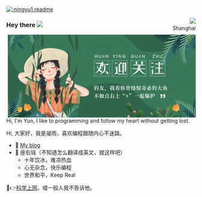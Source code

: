 <p width="500">
  <a href="https://count.getloli.com/"><img src="https://count.getloli.com/get/@:ningyu1.readme" alt=":ningyu1.readme"></a>
  <div style="text-align: right;float: right;">
    <img src="https://weather-icon.journeyad.repl.co/@shanghai?v=1">
    <div>Shanghai</div>
  </div>
</p>

### Hey there <img src="https://media.giphy.com/media/hvRJCLFzcasrR4ia7z/giphy.gif" width="25px">

<img align="right" alt="GIF" src="https://github.com/ningyu1/ningyu1/blob/main/images/plus.gif?raw=true" width="500" height="220" />

Hi, I'm Yun, I like to programming and follow my heart without getting lost.

Hi, 大家好，我是凝雨，喜欢编程跟随内心不迷路。

- :memo: [My blog](https://ningyu1.github.io)
- 🌸 座右铭（不知道怎么翻译成英文，就这样吧）
  - 十年饮冰，难凉热血
  - 心无杂念，快乐编程
  - 世界和平，Keep Real

🤫👉[科学上网](https://hideu.app/?f=dn613)，嘘一般人我不告诉他。
